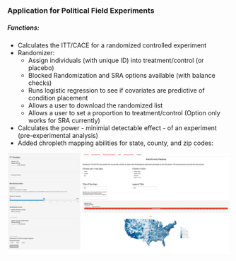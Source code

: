 ### Application for Political Field Experiments 

##### Functions:
* Calculates the ITT/CACE for a randomized controlled experiment
* Randomizer: 
    + Assign individuals (with unique ID) into treatment/control (or placebo) 
    + Blocked Randomization and SRA options available (with balance checks)
    + Runs logistic regression to see if covariates are predictive of condition placement
    + Allows a user to download the randomized list
    + Allows a user to set a proportion to treatment/control (Option only works for SRA currently)
* Calculates the power - minimial detectable effect - of an experiment (pre-experimental analysis)
* Added chropleth mapping abilities for state, county, and zip codes:


![alt tag](https://github.com/jwyatt85/field_experiments/blob/master/data/mapping_pic.png)




